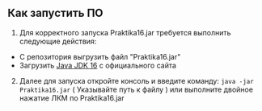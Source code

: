 ## Как запустить ПО
1. Для корректного запуска Praktika16.jar требуется выполнить следующие действия:
  + С репозитория выгрузить файл "Praktika16.jar" 
  + Загрузить [Java JDK 16]( https://www.oracle.com/java/technologies/javase-jdk16-downloads.html ) с официального сайта  
2. Далее для запуска откройте консоль и введите команду: `java -jar Praktika16.jar` ( Указывайте путь к файлу ) или выполните двойное нажатие ЛКМ по Praktika16.jar
